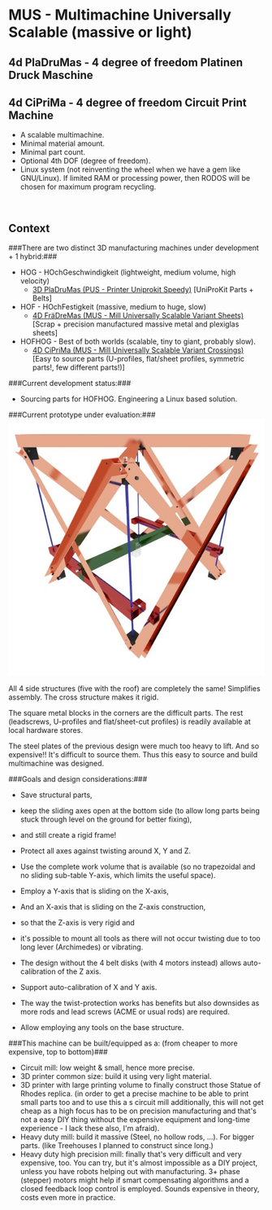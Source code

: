 MUS - Multimachine Universally Scalable (massive or light)
===========

4d PlaDruMas - 4 degree of freedom Platinen Druck Maschine
------------

4d CiPriMa - 4 degree of freedom Circuit Print Machine
------------


* A scalable multimachine.
* Minimal material amount.
* Minimal part count.
* Optional 4th DOF (degree of freedom).
* Linux system (not reinventing the wheel when we have a gem like GNU/Linux). If limited RAM or processing power, then RODOS will be chosen for maximum program recycling.


<img alt="" title=""/>


Context
----
###There are two distinct 3D manufacturing machines under development + 1 hybrid:###

* HOG  - HOchGeschwindigkeit (lightweight, medium volume, high velocity)
    * <a href="https://forum.opensourceecology.de/viewtopic.php?f=28&t=619">3D PlaDruMas (PUS - Printer Uniprokit Speedy)</a> [UniProKit Parts + Belts]
* HOF  - HOchFestigkeit (massive, medium to huge, slow)
    * <a href="http://forum.opensourceecology.de/viewtopic.php?f=30&t=617">4D FräDreMas (MUS - Mill Universally Scalable Variant Sheets)</a> [Scrap + precision manufactured massive metal and plexiglas sheets]
* HOFHOG - Best of both worlds (scalable, tiny to giant, probably slow).
    * <a href="http://forum.opensourceecology.de/viewtopic.php?f=30&t=617">4D CiPriMa (MUS - Mill Universally Scalable Variant Crossings)</a> [Easy to source parts (U-profiles, flat/sheet profiles, symmetric parts!, few different parts!)]


###Current development status:###
* Sourcing parts for HOFHOG. Engineering a Linux based solution.

###Current prototype under evaluation:###
![CiPriMa Structure Overview](multimachine_universally_scalable.jpg "CiPriMa Structure Overview! All sides symmetric and equal.")

All 4 side structures (five with the roof) are completely the same! Simplifies assembly. The cross structure makes it rigid.

The square metal blocks in the corners are the difficult parts.
The rest (leadscrews, U-profiles and flat/sheet-cut profiles) is readily available at local hardware stores.

The steel plates of the previous design were much too heavy to lift. And so expensive!! It's difficult to source them. Thus this easy to source and build multimachine was designed.




###Goals and design considerations:###

* Save structural parts,
* keep the sliding axes open at the bottom side (to allow long parts being stuck through level on the ground for better fixing),
* and still create a rigid frame!
* Protect all axes against twisting around X, Y and Z.
* Use the complete work volume that is available (so no trapezoidal and no sliding sub-table Y-axis, which limits the useful space).
* Employ a Y-axis that is sliding on the X-axis,
* And an X-axis that is sliding on the Z-axis construction,
* so that the Z-axis is very rigid and 
* it's possible to mount all tools as there will not occur twisting due to too long lever (Archimedes) or vibrating.
* The design without the 4 belt disks (with 4 motors instead) allows auto-calibration of the Z axis.
* Support auto-calibration of X and Y axis.

* The way the twist-protection works has benefits but also downsides as more rods and lead screws (ACME or usual rods) are required.
* Allow employing any tools on the base structure.

###This machine can be built/equipped as a: (from cheaper to more expensive, top to bottom)###

* Circuit mill: low weight & small, hence more precise.
* 3D printer common size: build it using very light material.
* 3D printer with large printing volume to finally construct those Statue of Rhodes replica. (in order to get a precise machine to be able to print small parts too and to use this a s circuit mill additionally, this will not get cheap as a high focus has to be on precision manufacturing and that's not a easy DIY thing without the expensive equipment and long-time experience - I lack these also, I'm afraid).
* Heavy duty mill: build it massive (Steel, no hollow rods, ...). For bigger parts. (like Treehouses I planned to construct since long.)
* Heavy duty high precision mill: finally that's very difficult and very expensive, too. You can try, but it's almost impossible as a DIY project, unless you have robots helping out with manufacturing. 3+ phase (stepper) motors might help if smart compensating algorithms and a closed feedback loop control is employed. Sounds expensive in theory, costs even more in practice.


